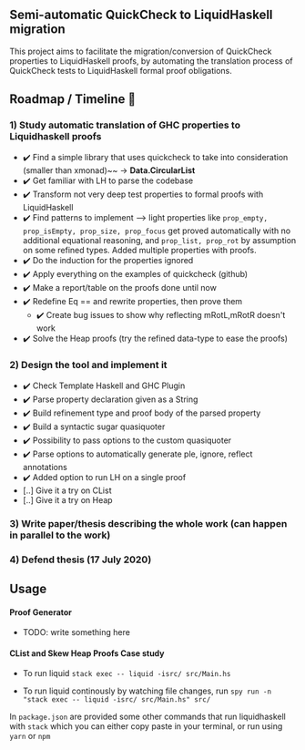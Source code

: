 ## Semi-automatic QuickCheck to LiquidHaskell migration

This project aims to facilitate the migration/conversion of QuickCheck properties to LiquidHaskell proofs, by automating the translation process of QuickCheck tests to LiquidHaskell formal proof obligations.

## Roadmap / Timeline :calendar:

### 1) Study automatic translation of GHC properties to Liquidhaskell proofs

- :heavy_check_mark: Find a simple library that uses quickcheck to take into consideration (smaller than xmonad)~~ -> **Data.CircularList**
- :heavy_check_mark: Get familiar with LH to parse the codebase
- :heavy_check_mark: Transform not very deep test properties to formal proofs with LiquidHaskell
- :heavy_check_mark: Find patterns to implement --> light properties like `prop_empty, prop_isEmpty, prop_size, prop_focus` get proved automatically with no additional equational reasoning, and `prop_list, prop_rot` by assumption on some refined types. Added multiple properties with proofs.
- :heavy_check_mark: Do the induction for the properties ignored
- :heavy_check_mark: Apply everything on the examples of quickcheck (github)
- :heavy_check_mark: Make a report/table on the proofs done until now
- :heavy_check_mark: Redefine Eq == and rewrite properties, then prove them
  - :heavy_check_mark: Create bug issues to show why reflecting mRotL,mRotR doesn't work
- :heavy_check_mark: Solve the Heap proofs (try the refined data-type to ease the proofs)

### 2) Design the tool and implement it

- :heavy_check_mark: Check Template Haskell and GHC Plugin
- :heavy_check_mark: Parse property declaration given as a String
- :heavy_check_mark: Build refinement type and proof body of the parsed property
- :heavy_check_mark: Build a syntactic sugar quasiquoter
- :heavy_check_mark: Possibility to pass options to the custom quasiquoter
- :heavy_check_mark: Parse options to automatically generate ple, ignore, reflect annotations
- :heavy_check_mark: Added option to run LH on a single proof
- [..] Give it a try on CList
- [..] Give it a try on Heap

### 3) Write paper/thesis describing the whole work (can happen in parallel to the work)

### 4) Defend thesis (17 July 2020)

## Usage

#### Proof Generator

- TODO: write something here

#### CList and Skew Heap Proofs Case study

- To run liquid `stack exec -- liquid -isrc/ src/Main.hs`

- To run liquid continously by watching file changes, run `spy run -n "stack exec -- liquid -isrc/ src/Main.hs" src/`

In `package.json` are provided some other commands that run liquidhaskell with `stack` which you can either copy paste in your terminal, or run using `yarn` or `npm`

